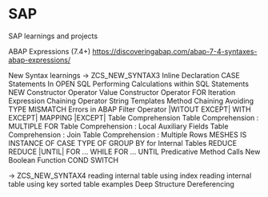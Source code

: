 # SAP
SAP learnings and projects

ABAP Expressions (7.4+)
https://discoveringabap.com/abap-7-4-syntaxes-abap-expressions/

New Syntax learnings
-> ZCS_NEW_SYNTAX3
Inline Declaration
CASE Statements In OPEN SQL
Performing Calculations within SQL Statements
NEW Constructor Operator
Value Constructor Operator
FOR Iteration Expression
Chaining Operator
String Templates
Method Chaining
Avoiding TYPE MISMATCH Errors in ABAP
Filter Operator |WITOUT EXCEPT| WITH EXCEPT|
MAPPING |EXCEPT|
Table Comprehension
Table Comprehension : MULTIPLE FOR
Table Comprehension : Local Auxiliary Fields
Table Comprehension : Join
Table Comprehension : Multiple Rows
MESHES
IS INSTANCE OF
CASE TYPE OF
GROUP BY for Internal Tables
REDUCE
REDUCE |UNTIL|
FOR ... WHILE
FOR ... UNTIL
Predicative Method Calls
New Boolean Function
COND
SWITCH

-> ZCS_NEW_SYNTAX4
reading internal table using index
reading internal table using key
sorted table examples
Deep Structure
Dereferencing